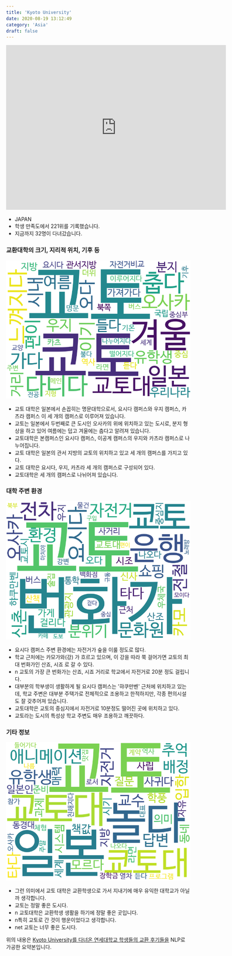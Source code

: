 ```yaml
---
title: 'Kyoto University'
date: 2020-08-19 13:12:49
category: 'Asia'
draft: false
---
```


<iframe
width="600"
height="450"
frameborder="0" style="border:0"
src="https://www.google.com/maps/embed/v1/place?key=AIzaSyC9e1AME-pVmWC4hBpFdu5S4dKzyepa3HQ&q=Kyoto+University&center=35.026244399999996,135.7808218&zoom=14" allowfullscreen>
</iframe>


* JAPAN
* 학생 만족도에서 221위를 기록했습니다.
* 지금까지 32명이 다녀갔습니다. 

### 교환대학의 크기, 지리적 위치, 기후 등

![gen_info-WordCloud](../univ_wordclouds_okt/gen_info/JP000013_gen_info_okt.png)

* 교토 대학은 일본에서 손꼽히는 명문대학으로서, 요시다 캠퍼스와 우지 캠퍼스, 카츠라 캠퍼스 이 세 개의 캠퍼스로 이루어져 있습니다.
* 교토는 일본에서 두번째로 큰 도시인 오사카의 위에 위치하고 있는 도시로, 분지 형상을 하고 있어 여름에는 덥고 겨울에는 춥다고 알려져 있습니다.
* 교토대학은 본캠퍼스인 요시다 캠퍼스, 이공계 캠퍼스의 우지와 카츠라 캠퍼스로 나누어집니다.
* 교토 대학은 일본의 관서 지방의 교토의 위치하고 있고 세 개의 캠퍼스를 가지고 있다.
* 교토 대학은 요시다, 우지, 카츠라 세 개의 캠퍼스로 구성되어 있다.
* 교토대학은 세 개의 캠퍼스로 나뉘어져 있습니다.


### 대학 주변 환경

![env_info-WordCloud](../univ_wordclouds_okt/env_info/JP000013_env_info_okt.png)

* 요시다 캠퍼스 주변 환경에는 자전거가 숲을 이룰 정도로 많다.
* 학교 근처에는 카모가와(강) 가 흐르고 있으며, 이 강을 따라 쭉 걸어가면 교토의 최대 번화가인 산죠, 시죠 로 갈 수 있다.
* n 교토의 가장 큰 번화가는 산죠, 시죠 거리로 학교에서 자전거로 20분 정도 걸립니다.
* 대부분의 학부생이 생활하게 될 요시다 캠퍼스는 '햐쿠만벤' 근처에 위치하고 있는데, 학교 주변은 대부분 주택가로 전체적으로 조용하고 한적하지만, 각종 편의시설도 잘 갖추어져 있습니다.
* 교토대학은 교토의 중심지에서 자전거로 10분정도 떨어진 곳에 위치하고 있다.
* 교토라는 도시의 특성상 학교 주변도 매우 조용하고 깨끗하다.


### 기타 정보

![etc_info-WordCloud](../univ_wordclouds_okt/etc_info/JP000013_etc_info_okt.png)

* 그런 의미에서 교토 대학은 교환학생으로 가서 지내기에 매우 유익한 대학교가 아닐까 생각합니다.
* 교토는 정말 좋은 도시다.
* n 교토대학은 교환학생 생활을 하기에 정말 좋은 곳입니다.
* n특히 교토로 간 것이 행운이었다고 생각합니다.
* net 교토는 너무 좋은 도시다.


위의 내용은 [Kyoto University를 다녀온 연세대학교 학생들의 교환 후기들을](http://oia.yonsei.ac.kr/partner/expReport.asp?ucode=JP000013&bgbn=A) NLP로 가공한 요약본입니다. 
